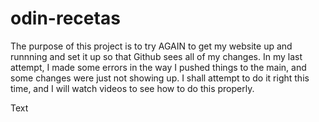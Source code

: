# odin-recetas
The purpose of this project is to try AGAIN to get my website up and runnning and set it up so that Github sees all of my changes.
In my last attempt, I made some errors in the way I pushed things to the main, and some changes were just not showing up.
I shall attempt to do it right this time, and I will watch videos to see how to do this properly.

Text